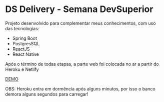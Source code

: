 # DS Delivery - Semana DevSuperior


Projeto desenvolvido para complementar meus conhecimentos, com uso das tecnologias: 

- Spring Boot
- PostgresSQL
- ReactJS
- React Native

Após o término de todas etapas, a parte web foi colocada no ar a partir do Heroku e Netlify

[DEMO](https://delivery-sds2.netlify.app)

OBS: Heroku entra em dormência após alguns minutos, por isso o banco demora alguns segundos para carregar! 
